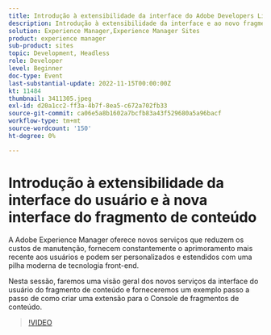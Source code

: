 ```yaml
---
title: Introdução à extensibilidade da interface do Adobe Developers Live NOV 22 e à nova interface do fragmento de conteúdo
description: Introdução à extensibilidade da interface e ao novo fragmento de conteúdo O Adobe Experience Manager oferece novos serviços que reduzem os custos de manutenção, fornecem constantemente o aprimoramento mais recente aos usuários e podem ser personalizados e estendidos com uma pilha moderna de tecnologia de front-end.Nesta sessão, faremos uma visão geral dos novos serviços da interface do usuário do fragmento de conteúdo e forneceremos um exemplo passo a passo de como criar uma extensão para o Console do fragmento de conteúdo.
solution: Experience Manager,Experience Manager Sites
product: experience manager
sub-product: sites
topic: Development, Headless
role: Developer
level: Beginner
doc-type: Event
last-substantial-update: 2022-11-15T00:00:00Z
kt: 11484
thumbnail: 3411305.jpeg
exl-id: d20a1cc2-ff3a-4b7f-8ea5-c672a702fb33
source-git-commit: ca06e5a8b1602a7bcfb83a43f529680a5a96bacf
workflow-type: tm+mt
source-wordcount: '150'
ht-degree: 0%

---
```


# Introdução à extensibilidade da interface do usuário e à nova interface do fragmento de conteúdo

A Adobe Experience Manager oferece novos serviços que reduzem os custos de manutenção, fornecem constantemente o aprimoramento mais recente aos usuários e podem ser personalizados e estendidos com uma pilha moderna de tecnologia front-end.

Nesta sessão, faremos uma visão geral dos novos serviços da interface do usuário do fragmento de conteúdo e forneceremos um exemplo passo a passo de como criar uma extensão para o Console de fragmentos de conteúdo.

>[!VIDEO](https://video.tv.adobe.com/v/3411305/?quality=12&learn=on)
